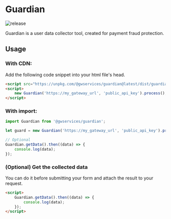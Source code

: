 # Guardian

![release](https://github.com/fluidpay/fluidpay-guardian/actions/workflows/release.yml/badge.svg)

Guardian is a user data collector tool, created for payment fraud protection.

## Usage

### With CDN:

Add the following code snippet into your html file's head.

```html
<script src="https://unpkg.com/@gwservices/guardian@latest/dist/guardian.umd.js"></script>
<script>
    new Guardian('https://my_gateway_url', 'public_api_key').process();
</script>
```

### With import:

```js
import Guardian from '@gwservices/guardian';

let guard = new Guardian('https://my_gateway_url', 'public_api_key').process();

// Optional
Guardian.getData().then((data) => {
    console.log(data);
});
```

### (Optional) Get the collected data

You can do it before submitting your form and attach the result to your request.

```html
<script>
    Guardian.getData().then((data) => {
        console.log(data);
    });
</script>
```
